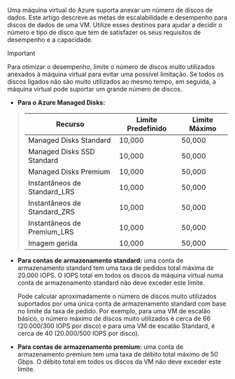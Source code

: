 Uma máquina virtual do Azure suporta anexar um número de discos de dados. Este artigo descreve as metas de escalabilidade e desempenho para discos de dados de uma VM. Utilize esses destinos para ajudar a decidir o número e tipo de disco que tem de satisfazer os seus requisitos de desempenho e a capacidade. 

> [!IMPORTANT]
> Para otimizar o desempenho, limite o número de discos muito utilizados anexados à máquina virtual para evitar uma possível limitação. Se todos os discos ligados não são muito utilizados ao mesmo tempo, em seguida, a máquina virtual pode suportar um grande número de discos.

* **Para o Azure Managed Disks:** 

> | Recurso | Limite Predefinido | Limite Máximo |
> | --- | --- | --- |
> | Managed Disks Standard | 10,000 | 50,000 |
> | Managed Disks SSD Standard | 10,000 | 50,000 |
> | Managed Disks Premium | 10,000 | 50,000 |
> | Instantâneos de Standard_LRS | 10,000 | 50,000 |
> | Instantâneos de Standard_ZRS | 10,000 | 50,000 |
> | Instantâneos de Premium_LRS | 10,000 | 50,000 |
> | Imagem gerida | 10,000 | 50,000 |

* **Para contas de armazenamento standard:** uma conta de armazenamento standard tem uma taxa de pedidos total máxima de 20.000 IOPS. O IOPS total em todos os discos da máquina virtual numa conta de armazenamento standard não deve exceder este limite.
  
    Pode calcular aproximadamente o número de discos muito utilizados suportados por uma única conta de armazenamento standard com base no limite da taxa de pedido. Por exemplo, para uma VM de escalão básico, o número máximo de discos muito utilizados é cerca de 66 (20.000/300 IOPS por disco) e para uma VM de escalão Standard, é cerca de 40 (20.000/500 IOPS por disco). 

* **Para contas de armazenamento premium:** uma conta de armazenamento premium tem uma taxa de débito total máximo de 50 Gbps. O débito total em todos os discos da VM não deve exceder este limite.


